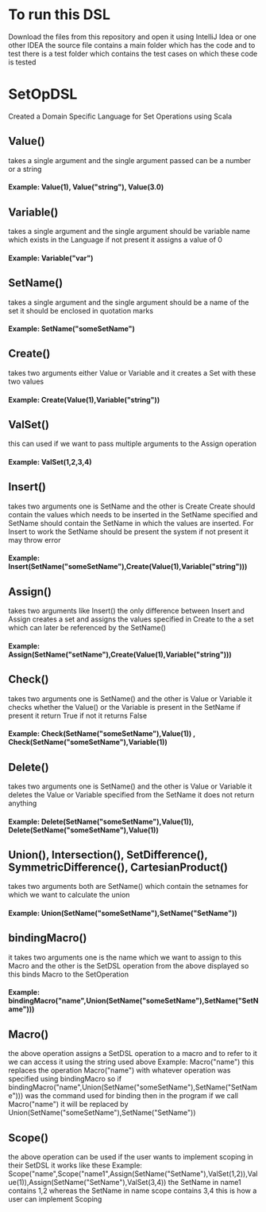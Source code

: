 # To run this DSL
Download the files from this repository and open it using IntelliJ Idea or one other IDEA the source file contains a main folder which has the code and to test there is a test folder which contains the test cases on which these code is tested


# SetOpDSL

Created a Domain Specific Language for Set Operations using Scala

## Value()
takes a single argument and the single argument passed can be a number or a string 
#### Example: Value(1), Value("string"), Value(3.0)

## Variable() 
takes a single argument and the single argument should be variable name which exists in the Language if not present it assigns a value of 0
#### Example: Variable("var")

## SetName() 
takes a single argument and the single argument should be a name of the set it should be enclosed in quotation marks 
#### Example: SetName("someSetName")

## Create() 
takes two arguments either Value or Variable and it creates a Set with these two values 
#### Example: Create(Value(1),Variable("string")) 

## ValSet()
this can used if we want to pass multiple arguments to the Assign operation
#### Example: ValSet(1,2,3,4)

## Insert() 
takes two arguments one is SetName and the other is Create Create should contain the values which needs to be inserted in the SetName specified and SetName should contain the SetName in which the values are inserted. For Insert to work the SetName should be present the system if not present it may throw error
#### Example: Insert(SetName("someSetName"),Create(Value(1),Variable("string")))  

## Assign() 
takes two arguments like Insert() the only difference between Insert and Assign creates a set and assigns the values specified in Create to the a set which can later be referenced by the SetName() 
#### Example: Assign(SetName("setName"),Create(Value(1),Variable("string")))

## Check() 
takes two arguments one is SetName() and the other is Value or Variable it checks whether the Value() or the Variable is present in the SetName if present it return True if not it returns False
#### Example: Check(SetName("someSetName"),Value(1)) , Check(SetName("someSetName"),Variable(1))

## Delete() 
takes two arguments one is SetName() and the other is Value or Variable it deletes the Value or Variable specified from the SetName it does not return anything
#### Example: Delete(SetName("someSetName"),Value(1)), Delete(SetName("someSetName"),Value(1))

## Union(), Intersection(), SetDifference(), SymmetricDifference(), CartesianProduct()
takes two arguments both are SetName() which contain the setnames for which we want to calculate the union 
#### Example: Union(SetName("someSetName"),SetName("SetName"))

## bindingMacro() 
it takes two arguments one is the name which we want to assign to this Macro and the other is the SetDSL operation from the above displayed so this binds Macro to the SetOperation
#### Example: bindingMacro("name",Union(SetName("someSetName"),SetName("SetName")))

## Macro()
the above operation assigns a SetDSL operation to a macro and to refer to it we can access it using the string used above 
Example: Macro("name") this replaces the operation Macro("name") with whatever operation was specified using bindingMacro so if bindingMacro("name",Union(SetName("someSetName"),SetName("SetName"))) was the command used for binding then in the program if we call Macro("name") it will be replaced by Union(SetName("someSetName"),SetName("SetName"))

## Scope()
the above operation can be used if the user wants to implement scoping in their SetDSL it works like these
Example: Scope("name",Scope("name1",Assign(SetName("SetName"),ValSet(1,2)),Value(1)),Assign(SetName("SetName"),ValSet(3,4)) the SetName in name1 contains 1,2 whereas the SetName in name scope contains 3,4 this is how a user can implement Scoping
